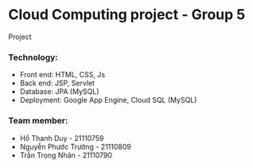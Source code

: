 # Cloud Computing project - Group 5

Project

### Technology:
- Front end: HTML, CSS, Js
- Back end: JSP, Servlet
- Database: JPA (MySQL)
- Deployment: Google App Engine, Cloud SQL (MySQL)

### Team member:
- Hồ Thanh Duy - 21110759
- Nguyễn Phước Trường - 21110809
- Trần Trọng Nhân - 21110790
